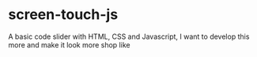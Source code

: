 # screen-touch-js

A basic code slider with HTML, CSS and Javascript, I want to develop this more and make it look more shop like
